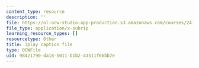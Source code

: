 ```yaml
---
content_type: resource
description: ''
file: https://ol-ocw-studio-app-production.s3.amazonaws.com/courses/24-908-creole-language-and-caribbean-identities-spring-2017/98421790da185011b1b243511f66bb7e_SRp9W3T_sHQ.vtt
file_type: application/x-subrip
learning_resource_types: []
resourcetype: Other
title: 3play caption file
type: OCWFile
uid: 98421790-da18-5011-b1b2-43511f66bb7e
---
```

